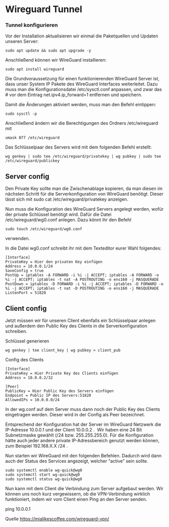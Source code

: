 # Wireguard Tunnel

### Tunnel konfigurieren

Vor der Installation aktualisieren wir einmal die Paketquellen und Updaten unseren Server:
```
sudo apt update && sudo apt upgrade -y
```

Anschließend können wir WireGuard installieren:
```
sudo apt install wireguard
```
Die Grundvoraussetzung für einen funktionierenden WireGuard Server ist, dass unser System IP Pakete des WireGuard Interfaces weiterleitet. Dazu muss man die Konfigurationsdatei /etc/sysctl.conf anpassen, und zwar das # vor dem Eintrag net.ipv4.ip_forward=1 entfernen und speichern.

Damit die Änderungen aktiviert werden, muss man den Befehl eintippen:
```
sudo sysctl -p
```
Anschließend ändern wir die Berechtigungen des Ordners /etc/wireguard mit 
```
umask 077 /etc/wireguard
```
Das Schlüsselpaar des Servers wird mit dem folgenden Befehl erstellt:
```
wg genkey | sudo tee /etc/wireguard/privatekey | wg pubkey | sudo tee /etc/wireguard/publickey
```
## Server config

Den Private Key sollte man die Zwischenablage kopieren, da man diesen im nächsten Schritt für die Serverkonfiguration von WireGuard benötigt. Dieser lässt sich mit sudo cat /etc/wireguard/privatekey anzeigen.

Nun muss die Konfiguration des WireGuard Servers angelegt werden, wofür der private Schlüssel benötigt wird. Dafür die Datei /etc/wireguard/wg0.conf anlegen. Dazu könnt ihr den Befehl 
```
sudo touch /etc/wireguard/wg0.conf
```
verwenden.

 In die Datei wg0.conf schreibt ihr mit dem Texteditor eurer Wahl folgendes:
 ```
[Interface]
PrivateKey = Hier den privaten Key einfügen
Address = 10.0.0.1/24
SaveConfig = true
PostUp = iptables -A FORWARD -i %i -j ACCEPT; iptables -A FORWARD -o %i -j ACCEPT; iptables -t nat -A POSTROUTING -o ens160 -j MASQUERADE
PostDown = iptables -D FORWARD -i %i -j ACCEPT; iptables -D FORWARD -o %i -j ACCEPT; iptables -t nat -D POSTROUTING -o ens160 -j MASQUERADE
ListenPort = 51820
```

## Client config
Jetzt müssen wir für unseren Client ebenfalls ein Schlüsselpaar anlegen und außerdem den Public Key des Clients in die Serverkonfiguration schreiben.

Schlüssel generieren
```
wg genkey | tee client_key | wg pubkey > client_pub
```

Config des Clients

```
[Interface]
PrivateKey = Hier Private Key des Clients einfügen
Address = 10.0.0.2/32

[Peer]
PublicKey = Hier Public Key des Servers einfügen
Endpoint = Public IP des Servers:51820
AllowedIPs = 10.0.0.0/24
```
In der wg.conf auf dem Server muss dann noch der Public Key des Clients eingetragen werden. Dieser wird in der Config als Peer bezeichnet.

Entsprechend der Konfiguration hat der Server im WireGuard Netzwerk die IP-Adresse 10.0.0.1 und der Client 10.0.0.2 .  Wir haben eine 24 Bit Subnetzmaske gewählt (/24 bzw. 255.255.255.0). Für die Konfiguration hätte auch jeder andere private IP-Adressbereich genutzt werden können, zum Beispiel 192.168.X.X /24 .

Nun starten wir WireGuard mit den folgenden Befehlen. Dadurch wird dann auch der Status des Services angezeigt, welcher “active” sein sollte.

```
sudo systemctl enable wg-quick@wg0
sudo systemctl start wg-quick@wg0
sudo systemctl status wg-quick@wg0
```

Nun kann mit dem Client die Verbindung zum Server aufgebaut werden. Wir können uns noch kurz vergewissern, ob die VPN-Verbindung wirklich funktioniert, indem wir vom Client einen Ping an den Server senden.

ping 10.0.0.1

Quelle
https://mialikescoffee.com/wireguard-vpn/
